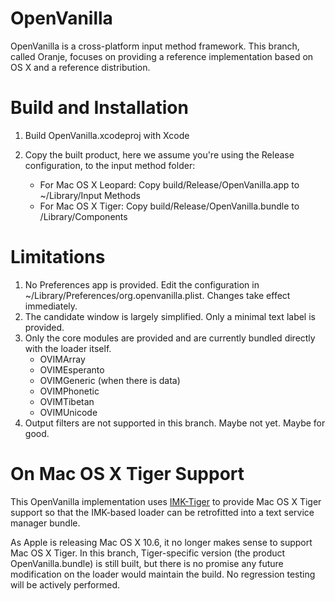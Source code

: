 OpenVanilla
===========

OpenVanilla is a cross-platform input method framework. This branch, called Oranje, focuses on providing a reference implementation based on OS X and a reference distribution.


Build and Installation
======================

1.  Build OpenVanilla.xcodeproj with Xcode
2.  Copy the built product, here we assume you're using the Release configuration, to the input method folder:

    *   For Mac OS X Leopard: Copy build/Release/OpenVanilla.app to ~/Library/Input Methods
    *   For Mac OS X Tiger: Copy build/Release/OpenVanilla.bundle to /Library/Components
    
Limitations
===========

1.  No Preferences app is provided. Edit the configuration in ~/Library/Preferences/org.openvanilla.plist. Changes take effect immediately.
2.  The candidate window is largely simplified. Only a minimal text label is provided.
3.  Only the core modules are provided and are currently bundled directly with the loader itself.
    *   OVIMArray
    *   OVIMEsperanto
    *   OVIMGeneric (when there is data)
    *   OVIMPhonetic
    *   OVIMTibetan
    *   OVIMUnicode    
4.  Output filters are not supported in this branch. Maybe not yet. Maybe for good.

On Mac OS X Tiger Support
=========================

This OpenVanilla implementation uses [IMK-Tiger](http://code.google.com/p/imk-tiger/) to provide Mac OS X Tiger support so that the IMK-based loader can be retrofitted into a text service manager bundle.

As Apple is releasing Mac OS X 10.6, it no longer makes sense to support Mac OS X Tiger. In this branch, Tiger-specific version (the product OpenVanilla.bundle) is still built, but there is no promise any future modification on the loader would maintain the build. No regression testing will be actively performed.

